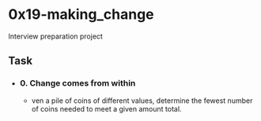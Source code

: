 # 0x19-making_change

Interview preparation project

## Task

- ### 0. Change comes from within
  - ven a pile of coins of different values, determine the fewest number of coins needed to meet a given amount total.
